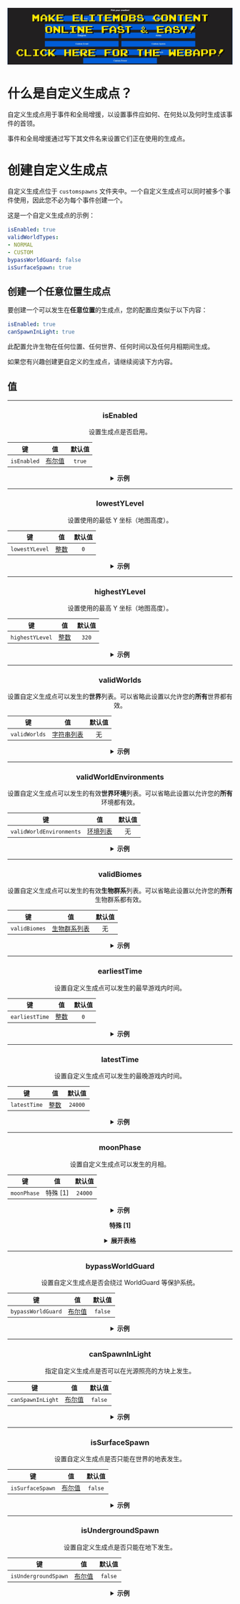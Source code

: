 [![webapp_banner.jpg](../../../img/wiki/webapp_banner.jpg)](https://magmaguy.com/webapp/webapp.html)

# 什么是自定义生成点？

自定义生成点用于事件和全局增援，以设置事件应如何、在何处以及何时生成该事件的首领。

事件和全局增援通过写下其文件名来设置它们正在使用的生成点。

# 创建自定义生成点

自定义生成点位于 `customspawns` 文件夹中。一个自定义生成点可以同时被多个事件使用，因此您不必为每个事件创建一个。

这是一个自定义生成点的示例：

```yaml
isEnabled: true
validWorldTypes:
- NORMAL
- CUSTOM
bypassWorldGuard: false
isSurfaceSpawn: true
```

## 创建一个任意位置生成点
要创建一个可以发生在**任意位置**的生成点，您的配置应类似于以下内容：

```yml
isEnabled: true
canSpawnInLight: true
```
此配置允许生物在任何位置、任何世界、任何时间以及任何月相期间生成。

如果您有兴趣创建更自定义的生成点，请继续阅读下方内容。

## 值

<div align="center">

***

### isEnabled

设置生成点是否启用。

| 键        |       值        | 默认值 |
|-----------|:-------------------:|:-------:|
| `isEnabled` | [布尔值](#boolean) | `true`  |

<details>

<summary><b>示例</b></summary>

<div align="left">

```yml
isEnabled: true
```

</div>

</details>

***

### lowestYLevel

设置使用的最低 Y 坐标（地图高度）。

| 键         |       值        | 默认值 |
|------------|:-------------------:|:-------:|
| `lowestYLevel` | [整数](#integer) |   `0`   |

<details>

<summary><b>示例</b></summary>

<div align="left">

```yml
lowestYLevel: 0
```

</div>

</details>

***

### highestYLevel

设置使用的最高 Y 坐标（地图高度）。

| 键          |       值        | 默认值 |
|-------------|:-------------------:|:-------:|
| `highestYLevel` | [整数](#integer) |  `320`  |

<details>

<summary><b>示例</b></summary>

<div align="left">

```yml
highestYLevel: 320
```

</div>

</details>

***

### validWorlds

设置自定义生成点可以发生的**世界**列表。可以省略此设置以允许您的**所有**世界都有效。

| 键         |           值            | 默认值 |
|------------|:---------------------------:|:-------:|
| `validWorlds` | [字符串列表](#string_list) |  无   |

<details>

<summary><b>示例</b></summary>

<div align="left">

```yml
validWorlds:
- WORLD
- FUN_LAND
```

*如果您希望所有世界都有效，您可以不使用此设置或按如下方式格式化：*

```yml
validWorlds: []
```

</div>

</details>

***

### validWorldEnvironments

设置自定义生成点可以发生的有效**世界环境**列表。可以省略此设置以允许您的**所有**环境都有效。

| 键                   |           值            | 默认值 |
|----------------------|:---------------------------:|:-------:|
| `validWorldEnvironments` | [环境列表](https://hub.spigotmc.org/javadocs/spigot/org/bukkit/WorldType.html) |  无   |

<details>

<summary><b>示例</b></summary>

<div align="left">

```yml
validWorldEnvironments:
- FLAT
- LARGE_BIOMES
```

*如果您希望所有环境都有效，您可以不使用此设置或按如下方式格式化：*

```yml
validWorldEnvironments: []
```

</div>

</details>

***

### validBiomes

设置自定义生成点可以发生的有效**生物群系**列表。可以省略此设置以允许您的**所有**生物群系都有效。

| 键         |           值            | 默认值 |
|------------|:---------------------------:|:-------:|
| `validBiomes` | [生物群系列表](https://hub.spigotmc.org/javadocs/spigot/org/bukkit/block/Biome.html) |  无   |

<details>

<summary><b>示例</b></summary>

<div align="left">

```yml
validBiomes:
- DESERT
- MUSHROOM_FIELDS
```

*如果您希望所有生物群系都有效，您可以不使用此设置或按如下方式格式化：*

```yml
validBiomes: []
```

</div>

</details>

***

### earliestTime

设置自定义生成点可以发生的最早游戏内时间。

| 键           |           值            | 默认值 |
|--------------|:---------------------------:|:-------:|
| `earliestTime` | [整数](#integer) |   `0`   |

<details>

<summary><b>示例</b></summary>

<div align="left">

```yml
earliestTime: 0
```

</div>

</details>

***

### latestTime

设置自定义生成点可以发生的最晚游戏内时间。

| 键          |           值            | 默认值 |
|-------------|:---------------------------:|:-------:|
| `latestTime` | [整数](#integer) | `24000` |

<details>

<summary><b>示例</b></summary>

<div align="left">

```yml
latestTime: 24000
```

</div>

</details>

***

### moonPhase

设置自定义生成点可以发生的月相。

| 键        |   值    | 默认值 |
|-----------|:-----------:|:-------:|
| `moonPhase` | 特殊 [1] | `24000` |

<details>

<summary><b>示例</b></summary>

<div align="left">

```yml
moonPhase: 24000
```

</div>

</details>

**特殊 [1]**

<details>

<summary><b>展开表格</b></summary>

| 月相        | 预览  |
|-------------------|:--------:|
| `NEW_MOON`        |    🌑    |
| `WAXING_CRESCENT` |    🌒    |
| `FIRST_QUARTER`   |    🌓    |
| `WAXING_GIBBOUS`  |    🌔    |
| `FULL_MOON`       |    🌕    |
| `WANING_GIBBOUS`  |    🌖    |
| `WANING_CRESCENT` |    🌘    |

</details>

***

### bypassWorldGuard

设置自定义生成点是否会绕过 WorldGuard 等保护系统。

| 键             |           值            | 默认值 |
|----------------|:---------------------------:|:-------:|
| `bypassWorldGuard` | [布尔值](#boolean) | `false` |

<details>

<summary><b>示例</b></summary>

<div align="left">

```yml
bypassWorldGuard: false
```

</div>

</details>

***

### canSpawnInLight

指定自定义生成点是否可以在光源照亮的方块上发生。

| 键              |           值            | 默认值 |
|-----------------|:---------------------------:|:-------:|
| `canSpawnInLight` | [布尔值](#boolean) | `false` |

<details>

<summary><b>示例</b></summary>

<div align="left">

```yml
canSpawnInLight: false
```

</div>

</details>

***

### isSurfaceSpawn

设置自定义生成点是否只能在世界的地表发生。

| 键             |           值            | 默认值 |
|----------------|:---------------------------:|:-------:|
| `isSurfaceSpawn` | [布尔值](#boolean) | `false` |

<details>

<summary><b>示例</b></summary>

<div align="left">

```yml
isSurfaceSpawn: false
```

</div>

</details>

***

### isUndergroundSpawn

设置自定义生成点是否只能在地下发生。

| 键               |           值            | 默认值 |
|------------------|:---------------------------:|:-------:|
| `isUndergroundSpawn` | [布尔值](#boolean) | `false` |

<details>

<summary><b>示例</b></summary>

<div align="left">

```yml
isUndergroundSpawn: false
```

</div>

</details>

</div>